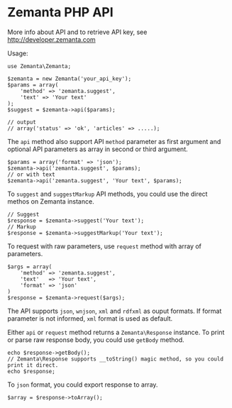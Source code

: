 Zemanta PHP API 
===============

More info about API and to retrieve API key, see http://developer.zemanta.com

Usage:

	use Zemanta\Zemanta;

	$zemanta = new Zemanta('your_api_key');
	$params = array(
		'method' => 'zemanta.suggest',
		'text' => 'Your text'
	);
	$suggest = $zemanta->api($params);

	// output
	// array('status' => 'ok', 'articles' => .....);

The `api` method also support API `method` parameter as first argument and optional API parameters as array in second or third argument. 

	$params = array('format' => 'json');	
	$zemanta->api('zemanta.suggest', $params);
	// or with text
	$zemanta->api('zemanta.suggest', 'Your text', $params);


To `suggest` and `suggestMarkup` API methods, you could use the direct methos on Zemanta instance. 

	// Suggest
	$response = $zemanta->suggest('Your text');
	// Markup
	$response = $zemanta->suggestMarkup('Your text');

To request with raw parameters, use `request` method with array of parameters.

	$args = array(
		'method' => 'zemanta.suggest',
		'text'   => 'Your text',
		'format' => 'json'
	)
	$response = $zemanta->request($args);

The API supports `json`, `wnjson`, `xml` and `rdfxml` as ouput formats. If format parameter is not informed, `xml` format is used as default. 

Either `api` or `request` method returns a `Zemanta\Response` instance. To print or parse raw response body, you could use `getBody` method. 

	echo $response->getBody();
	// Zemanta\Response supports __toString() magic method, so you could print it direct. 
	echo $response;

To `json` format, you could export response to array. 

	$array = $response->toArray();
